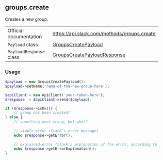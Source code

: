 ## groups.create

Creates a new group.

| | |
|-------------------------|-------------------------------------------------------------------------------------------------------------------------------------------|
| Official documentation  | https://api.slack.com/methods/groups.create                                                                                             |
| `Payload` class         | [GroupsCreatePayload](https://github.com/displayce/slack/blob/master/src/CL/Slack/Payload/GroupsCreatePayload.php)                   |
| `PayloadResponse` class | [GroupsCreatePayloadResponse](https://github.com/displayce/slack/blob/master/src/CL/Slack/Payload/GroupsCreatePayloadResponse.php)   |


### Usage

```php
$payload = new GroupsCreatePayload();
$payload->setName('name-of-the-new-group-here');

$apiClient = new ApiClient('your-token-here');
$response  = $apiClient->send($payload);

if ($response->isOk()) {
    // group has been created!
} else {
    // something went wrong, but what?
    
    // simple error (Slack's error message)
    echo $response->getError();
    
    // explained error (Slack's explanation of the error, according to the documentation)
    echo $response->getErrorExplanation();
}
```
